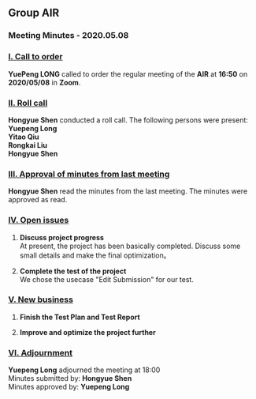 ## Group AIR

### Meeting Minutes - 2020.05.08



### <u>I. Call to order</u>

​**YuePeng LONG** called to order the regular meeting of the **AIR** at **16:50** on **2020/05/08** in **Zoom**.

### <u>II. Roll call</u>
**Hongyue Shen** conducted a roll call. The following persons were present:  
**Yuepeng Long**  
**Yitao Qiu**  
**Rongkai Liu**  
**Hongyue Shen**

### <u>III. Approval of minutes from last meeting</u>

**Hongyue Shen** read the minutes from the last meeting. The minutes were approved as read.

### <u>IV. Open issues</u>

1. **Discuss project progress**  
    At present, the project has been basically completed. Discuss some small details and make the final optimization。

2. **Complete the test of the project**  
    We chose the usecase "Edit Submission" for our test.
    

### <u>V. New business</u>

1. **Finish the Test Plan and Test Report**

2. **Improve and optimize the project further**

### <u>VI. Adjournment</u>

**Yuepeng Long** adjourned the meeting at 18:00   
Minutes submitted by: **Hongyue Shen**  
Minutes approved by: **Yuepeng Long**